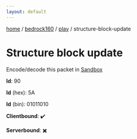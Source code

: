 ```yaml
---
layout: default
---
```


[home](/)  /  [bedrock160](/protocol/bedrock160)  /  [play](/protocol/bedrock160/play)  /  structure-block-update

# Structure block update

Encode/decode this packet in [Sandbox](../../../sandbox/bedrock160#Play.StructureBlockUpdate)

**Id**: 90

**Id** (hex): 5A

**Id** (bin): 01011010

**Clientbound**: ✔️

**Serverbound**: ✖️
